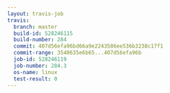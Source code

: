 ```yaml
---
layout: travis-job
travis:
  branch: master
  build-id: 528246115
  build-number: 284
  commit: 407d56efa96bd66a9e2243586ee536b3238c17f1
  commit-range: 3540635e6b65...407d56efa96b
  job-id: 528246119
  job-number: 284.3
  os-name: linux
  test-result: 0
---
```

